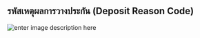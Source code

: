 ## รหัสเหตุผลการวางประกัน (Deposit Reason Code)

![enter image description here](https://github.com/yosarawut/KnowledgeCenter/raw/master/KnowledgeCenter/e-Customs/e-Import/e-Import-manual/img/e-Import_2018png_Page120.png)


<!--stackedit_data:
eyJoaXN0b3J5IjpbLTY1MzY1OTU0OF19
-->